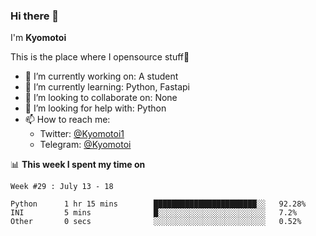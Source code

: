 ### Hi there 👋

I'm **Kyomotoi**

This is the place where I opensource stuff🤺

- 🔭 I’m currently working on: A student
- 🌱 I’m currently learning: Python, Fastapi
- 👯 I’m looking to collaborate on: None
- 🤔 I’m looking for help with: Python
- 📫 How to reach me: 
    - Twitter: [@Kyomotoi1](https://twitter.com/Kyomotoi1) 
    - Telegram: [@Kyomotoi](https://t.me/Kyomotoi)

📊 **This week I spent my time on**
<!--START_SECTION:waka-->
```text
Week #29 : July 13 - 18

Python      1 hr 15 mins        ███████████████████████░░   92.28% 
INI         5 mins              █░░░░░░░░░░░░░░░░░░░░░░░░   7.2% 
Other       0 secs              ░░░░░░░░░░░░░░░░░░░░░░░░░   0.52%
```
<!--END_SECTION:waka-->
